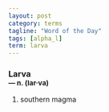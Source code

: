 ```yaml
---
layout: post
category: terms
tagline: "Word of the Day"
tags: [alpha_l]
term: larva
---
```


<h3>Larva<br/> <small>&mdash; n. (lar<span>&middot;</span>va)</small></h3>
<p><ol><li>southern magma</li>
</ol></p>

